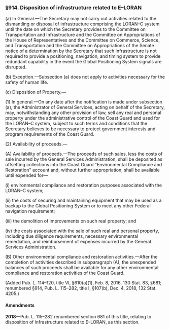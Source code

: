 ### §914. Disposition of infrastructure related to E–LORAN ###

(a) In General.—The Secretary may not carry out activities related to the dismantling or disposal of infrastructure comprising the LORAN–C system until the date on which the Secretary provides to the Committee on Transportation and Infrastructure and the Committee on Appropriations of the House of Representatives and the Committee on Commerce, Science, and Transportation and the Committee on Appropriations of the Senate notice of a determination by the Secretary that such infrastructure is not required to provide a positioning, navigation, and timing system to provide redundant capability in the event the Global Positioning System signals are disrupted.

(b) Exception.—Subsection (a) does not apply to activities necessary for the safety of human life.

(c) Disposition of Property.—

(1) In general.—On any date after the notification is made under subsection (a), the Administrator of General Services, acting on behalf of the Secretary, may, notwithstanding any other provision of law, sell any real and personal property under the administrative control of the Coast Guard and used for the LORAN–C system, subject to such terms and conditions that the Secretary believes to be necessary to protect government interests and program requirements of the Coast Guard.

(2) Availability of proceeds.—

(A) Availability of proceeds.—The proceeds of such sales, less the costs of sale incurred by the General Services Administration, shall be deposited as offsetting collections into the Coast Guard "Environmental Compliance and Restoration" account and, without further appropriation, shall be available until expended for—

(i) environmental compliance and restoration purposes associated with the LORAN–C system;

(ii) the costs of securing and maintaining equipment that may be used as a backup to the Global Positioning System or to meet any other Federal navigation requirement;

(iii) the demolition of improvements on such real property; and

(iv) the costs associated with the sale of such real and personal property, including due diligence requirements, necessary environmental remediation, and reimbursement of expenses incurred by the General Services Administration.

(B) Other environmental compliance and restoration activities.—After the completion of activities described in subparagraph (A), the unexpended balances of such proceeds shall be available for any other environmental compliance and restoration activities of the Coast Guard.

(Added Pub. L. 114–120, title VI, §610(a)(1), Feb. 8, 2016, 130 Stat. 83, §681; renumbered §914, Pub. L. 115–282, title I, §107(b), Dec. 4, 2018, 132 Stat. 4205.)

#### Amendments ####

**2018**—Pub. L. 115–282 renumbered section 681 of this title, relating to disposition of infrastructure related to E–LORAN, as this section.